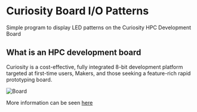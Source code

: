 # Curiosity Board I/O Patterns
Simple program to display LED patterns on the Curiosity HPC Development Board

## What is an HPC development board

Curiosity is a cost-effective, fully integrated 8-bit development platform targeted at first-time users, Makers, and those seeking a feature-rich rapid prototyping board.

![Board](https://www.microchip.com/_ImagedCopy/microchiptechnologyinc_35546269353%20copy.jpg)

More information can be seen [here](https://www.microchip.com/Developmenttools/ProductDetails/DM164136)


